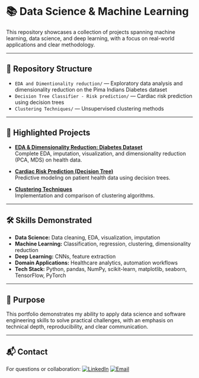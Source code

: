 # 📚 Data Science & Machine Learning

This repository showcases a collection of projects spanning machine learning, data science, and deep learning, with a focus on real-world applications and clear methodology.

---

## 📂 Repository Structure

- `EDA and Dimentionality reduction/` — Exploratory data analysis and dimensionality reduction on the Pima Indians Diabetes dataset
- `Decision Tree Classifier - Risk prediction/` — Cardiac risk prediction using decision trees
- `Clustering Techniques/` — Unsupervised clustering methods

---

## 🌟 Highlighted Projects

- **[EDA & Dimensionality Reduction: Diabetes Dataset](./EDA%20and%20Dimentionality%20reduction/EDA%20and%20Dimentionality%20Reduction.ipynb)**  
  Complete EDA, imputation, visualization, and dimensionality reduction (PCA, MDS) on health data.

- **[Cardiac Risk Prediction (Decision Tree)](./Decision%20Tree%20Classifier%20-%20Risk%20prediction/code/Decision%20tree%20classifier.ipynb)**  
  Predictive modeling on patient health data using decision trees.

- **[Clustering Techniques](./Clustering%20Techniques/Clustering.ipynb)**  
  Implementation and comparison of clustering algorithms.

---

## 🛠️ Skills Demonstrated

- **Data Science:** Data cleaning, EDA, visualization, imputation
- **Machine Learning:** Classification, regression, clustering, dimensionality reduction
- **Deep Learning:** CNNs, feature extraction
- **Domain Applications:** Healthcare analytics, automation workflows
- **Tech Stack:** Python, pandas, NumPy, scikit-learn, matplotlib, seaborn, TensorFlow, PyTorch

---

## 🎯 Purpose

This portfolio demonstrates my ability to apply data science and software engineering skills to solve practical challenges, with an emphasis on technical depth, reproducibility, and clear communication.

---

## 📬 Contact

For questions or collaboration:
[![LinkedIn](https://img.shields.io/badge/LinkedIn-blue?style=flat&logo=linkedin)](https://www.linkedin.com/in/sriram-kumar-nallapati/)
[![Email](https://img.shields.io/badge/Email-D14836?style=flat&logo=gmail&logoColor=white)](mailto:srkn.career@gmail.com)
